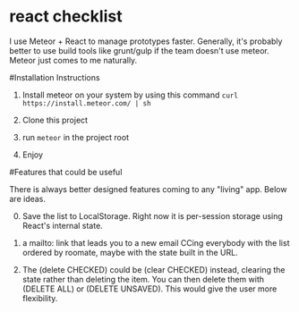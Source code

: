 # react checklist

I use Meteor + React to manage prototypes faster. Generally, it's probably better to use build tools like grunt/gulp if the team doesn't use meteor.  Meteor just comes to me naturally. 

#Installation Instructions

1) Install meteor on your system by using this command `curl https://install.meteor.com/ | sh` 

2) Clone this project

3) run `meteor` in the project root

4) Enjoy

#Features that could be useful

There is always better designed features coming to any "living" app. Below are ideas.

0) Save the list to LocalStorage. Right now it is per-session storage using React's internal state.

1) a mailto: link that leads you to a new email CCing everybody with the list ordered by roomate, maybe with the state built in the URL. 

2) The (delete CHECKED) could be (clear CHECKED) instead, clearing the state rather than deleting the item. You can then delete them with (DELETE ALL) or (DELETE UNSAVED). This would give the user more flexibility. 

